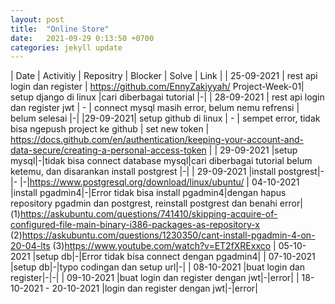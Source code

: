 ```yaml
---
layout: post
title:  "Online Store"
date:   2021-09-29 0:13:50 +0700
categories: jekyll update
---
```


|    Date     |         Activitiy           | Repositry  |      Blocker          | Solve | Link |
| 25-09-2021  | rest api login dan register | https://github.com/EnnyZakiyyah/ Project-Week-01| setup django di linux |cari diberbagai tutorial |-|
| 28-09-2021  | rest api login dan register jwt | -      | connect mysql masih error, belum nemu refrensi | belum selesai |-|
|29-09-2021| setup github di linux | - | sempet error, tidak bisa ngepush project ke github | set new token | https://docs.github.com/en/authentication/keeping-your-account-and-data-secure/creating-a-personal-access-token |
| 29-09-2021  |setup mysql|-|tidak bisa connect database mysql|cari diberbagai tutorial belum ketemu, dan disarankan install postgrest |-|
| 29-09-2021  |install postgrest|-|- |-|https://www.postgresql.org/download/linux/ubuntu/
| 04-10-2021  |install pgadmin4|-|Error tidak bisa install pgadmin4|dengan hapus repository pgadmin dan postgrest, reinstall postgrest dan benahi error|(1)https://askubuntu.com/questions/741410/skipping-acquire-of-configured-file-main-binary-i386-packages-as-repository-x (2)https://askubuntu.com/questions/1230350/cant-install-pgadmin-4-on-20-04-lts (3)https://www.youtube.com/watch?v=ET2fXRExxco
| 05-10-2021  |setup db|-|Error tidak bisa connect dengan pgadmin4|
| 07-10-2021  |setup db|-|typo codingan dan setup url|-|
| 08-10-2021  |buat login dan register|-|-|
| 09-10-2021  |buat login dan register dengan jwt|-|error|
| 18-10-2021 - 20-10-2021 |login dan register dengan jwt|-|error|
